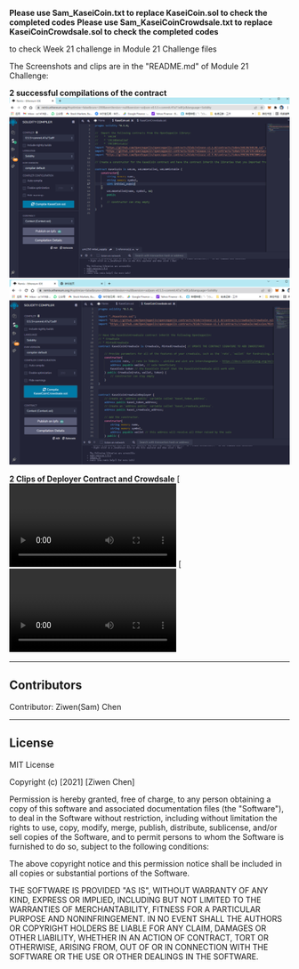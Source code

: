 
**Please use Sam_KaseiCoin.txt to replace KaseiCoin.sol to check the completed codes** 
**Please use Sam_KaseiCoinCrowdsale.txt to replace KaseiCoinCrowdsale.sol to check the completed codes** 

to check Week 21 challenge in Module 21 Challenge files

The Screenshots and clips are in the "README.md" of Module 21 Challenge:


**2 successful compilations of the contract**
![alt text](https://github.com/Z1WenChen/ZiwenChen_Columbia_FinTech_-Challenges/blob/main/Module_21_Challenge_File/Starter_Code/KaseiCoin_compile.png)
![alt text](https://github.com/Z1WenChen/ZiwenChen_Columbia_FinTech_-Challenges/blob/main/Module_21_Challenge_File/Starter_Code/KaseiCoinCrowdsale_compile.png)



**2 Clips of Deployer Contract and Crowdsale**
[![Watch the video](https://github.com/Z1WenChen/ZiwenChen_Columbia_FinTech_-Challenges/blob/main/Module_21_Challenge_File/Starter_Code/KAC.mp4)
[![Watch the video](https://github.com/Z1WenChen/ZiwenChen_Columbia_FinTech_-Challenges/blob/main/Module_21_Challenge_File/Starter_Code/KAC_SALE.mp4)

---

## Contributors

Contributor: Ziwen(Sam) Chen

---

## License

MIT License

Copyright (c) [2021] [Ziwen Chen]

Permission is hereby granted, free of charge, to any person obtaining a copy
of this software and associated documentation files (the "Software"), to deal
in the Software without restriction, including without limitation the rights
to use, copy, modify, merge, publish, distribute, sublicense, and/or sell
copies of the Software, and to permit persons to whom the Software is
furnished to do so, subject to the following conditions:

The above copyright notice and this permission notice shall be included in all
copies or substantial portions of the Software.

THE SOFTWARE IS PROVIDED "AS IS", WITHOUT WARRANTY OF ANY KIND, EXPRESS OR
IMPLIED, INCLUDING BUT NOT LIMITED TO THE WARRANTIES OF MERCHANTABILITY,
FITNESS FOR A PARTICULAR PURPOSE AND NONINFRINGEMENT. IN NO EVENT SHALL THE
AUTHORS OR COPYRIGHT HOLDERS BE LIABLE FOR ANY CLAIM, DAMAGES OR OTHER
LIABILITY, WHETHER IN AN ACTION OF CONTRACT, TORT OR OTHERWISE, ARISING FROM,
OUT OF OR IN CONNECTION WITH THE SOFTWARE OR THE USE OR OTHER DEALINGS IN THE
SOFTWARE.